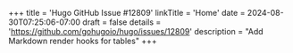 +++
title = 'Hugo GitHub Issue #12809'
linkTitle = 'Home'
date = 2024-08-30T07:25:06-07:00
draft = false
details = 'https://github.com/gohugoio/hugo/issues/12809'
description = "Add Markdown render hooks for tables"
+++
